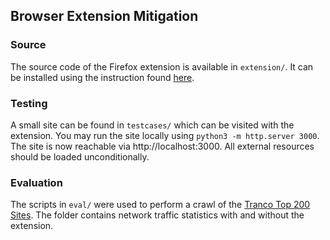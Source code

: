 ## Browser Extension Mitigation

### Source

The source code of the Firefox extension is available in `extension/`.
It can be installed using the instruction found [here](https://developer.mozilla.org/en-US/docs/Mozilla/Add-ons/WebExtensions/Your_first_WebExtension#installing).

### Testing

A small site can be found in `testcases/` which can be visited with the extension.
You may run the site locally using `python3 -m http.server 3000`.
The site is now reachable via http://localhost:3000.
All external resources should be loaded unconditionally.

### Evaluation

The scripts in `eval/` were used to perform a crawl of the [Tranco Top 200 Sites](https://tranco-list.eu/list/LJ494/200).
The folder contains network traffic statistics with and without the extension.